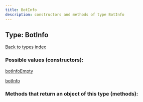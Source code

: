 ```yaml
---
title: BotInfo
description: constructors and methods of type BotInfo
---
```

## Type: BotInfo  
[Back to types index](index.md)



### Possible values (constructors):

[botInfoEmpty](../constructors/botInfoEmpty.md)  

[botInfo](../constructors/botInfo.md)  



### Methods that return an object of this type (methods):



